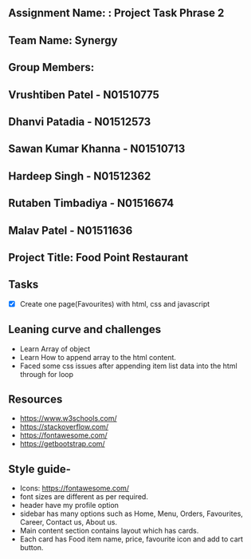 ## Assignment Name: : Project Task Phrase 2

## Team Name: Synergy

## Group Members:
## Vrushtiben Patel - N01510775
## Dhanvi Patadia - N01512573
## Sawan Kumar Khanna - N01510713
## Hardeep Singh - N01512362
## Rutaben Timbadiya - N01516674
## Malav Patel - N01511636

## Project Title: Food Point Restaurant

## Tasks

- [x] Create one page(Favourites) with html, css and javascript

## Leaning curve and challenges
- Learn Array of object
- Learn How to append array to the html content.
- Faced some css issues after appending item list data into the html through for loop

## Resources

- https://www.w3schools.com/
- https://stackoverflow.com/
- https://fontawesome.com/
- https://getbootstrap.com/


## Style guide-
- Icons: https://fontawesome.com/
- font sizes are different as per required.
- header have my profile option
- sidebar has many options such as Home, Menu, Orders, Favourites, Career, Contact us, About us.
- Main content section contains layout which has cards.
- Each card has Food item name, price, favourite icon and add to cart button. 